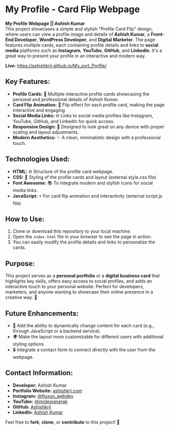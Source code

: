 # My Profile - Card Flip Webpage

**My Profile Webpage || Ashish Kumar**  
This project showcases a simple and stylish "Profile Card Flip" design, where users can view a profile image and details of **Ashish Kumar**, a **Front-End Developer**, **WordPress Developer**, and **Digital Marketer**. The page features multiple cards, each containing profile details and links to **social media** platforms such as **Instagram**, **YouTube**, **GitHub**, and **LinkedIn**. It's a great way to present your profile in an interactive and modern way.

**Live:**  https://ashishkrji.github.io/My_sort_Profile/

## **Key Features:**

- **Profile Cards:** 🎴 Multiple interactive profile cards showcasing the personal and professional details of Ashish Kumar.
- **Card Flip Animation:** 🔄 Flip effect for each profile card, making the page interactive and engaging.
- **Social Media Links:** 🌐 Links to social media profiles like Instagram, YouTube, GitHub, and LinkedIn for quick access.
- **Responsive Design:** 📱 Designed to look great on any device with proper scaling and layout adjustments.
- **Modern Aesthetics:** ✨ A clean, minimalistic design with a professional touch.

## **Technologies Used:**

- **HTML:** 🌐 Structure of the profile card webpage.  
- **CSS:** 🎨 Styling of the profile cards and layout (external style.css file).  
- **Font Awesome:** 📚 To integrate modern and stylish icons for social media links.  
- **JavaScript:** ⚡ For card flip animation and interactivity (external script.js file).

## **How to Use:**

1. Clone or download this repository to your local machine.  
2. Open the `index.html` file in your browser to see the page in action.  
3. You can easily modify the profile details and links to personalize the cards.

## **Purpose:**  
This project serves as a **personal portfolio** or a **digital business card** that highlights key skills, offers easy access to social profiles, and adds an interactive touch to your personal website. Perfect for developers, marketers, and anyone wanting to showcase their online presence in a creative way. 💼

## **Future Enhancements:**  

- 🔄 Add the ability to dynamically change content for each card (e.g., through JavaScript or a backend service).  
- 🌍 Make the layout more customizable for different users with additional styling options.
- 🔒 Integrate a contact form to connect directly with the user from the webpage.

## **Contact Information:**  
- **Developer:** Ashish Kumar  
- **Portfolio Website:** [ashishkrj.com](https://ashishkrj.com)  
- **Instagram:** [@fluxon_webdev](https://www.instagram.com/fluxon_webdev/)  
- **YouTube:** [@mrdesignerak](https://www.youtube.com/@mrdesignerak)  
- **GitHub:** [Ashishkrji](https://github.com/Ashishkrji)  
- **LinkedIn:** [Ashish Kumar](https://www.linkedin.com/in/ashishkumarji/)

Feel free to **fork**, **clone**, or **contribute** to this project! 🚀
